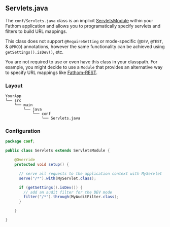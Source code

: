 ## Servlets.java

The `conf/Servlets.java` class is an implicit [ServletsModule](/modules/#fathomservletsmodule) within your Fathom application and allows you to programatically specify servlets and filters to build URL mappings.

This class does not support `@RequireSetting` or mode-specific (`@DEV`, `@TEST`, & `@PROD`) annotations, however the same functionality can be achieved using `getSettings().isDev()`, etc.

You are not required to use or even have this class in your classpath.  For example, you might decide to use a `Module` that provides an alternative way to specify URL mappings like [Fathom-REST](rest.md).

### Layout

```
YourApp
└── src
    └── main
        └── java
            └── conf
                └── Servlets.java
```

### Configuration

```java
package conf;

public class Servlets extends ServletsModule {

    @Override
    protected void setup() {

      // serve all requests to the application context with MyServlet
      serve("/*").with(MyServlet.class);

      if (getSettings().isDev()) {
        // add an audit filter for the DEV mode
        filter("/*").through(MyAuditFilter.class);
      }

    }

}
```
